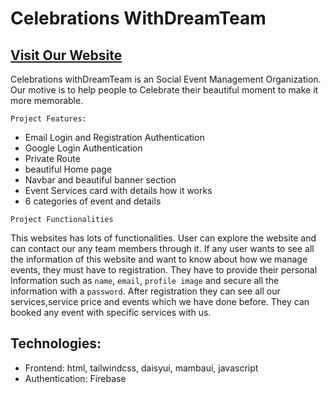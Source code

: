 # Celebrations WithDreamTeam


## [ Visit Our Website ](https://b8a9-event-management-d734d.web.app/)


Celebrations withDreamTeam is an Social Event Management Organization. Our motive is to help people to Celebrate their beautiful moment to make it more memorable.

`Project Features:`
- Email Login and Registration Authentication
- Google Login Authentication 
- Private Route 
- beautiful Home page
- Navbar and beautiful banner section
- Event Services card with details how it works
- 6 categories of event and details

`Project Functionalities`

This websites has lots of functionalities. User can explore the website and can contact our any team members through it. If any user wants to see all the information of this website  and want to know about how we manage events, they must have to registration. They have to provide their personal Information such as `name`, `email`, `profile image` and secure all the information with a `password`. After registration they can see all our services,service price and events which we have done before. They can booked any event with specific services with us. 


## Technologies:
- Frontend: html, tailwindcss, daisyui, mambaui, javascript
- Authentication: Firebase

